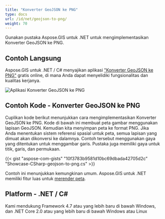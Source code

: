 ```yaml
---
title: "Konverter GeoJSON ke PNG"
type: docs
url: /id/net/geojson-to-png/
weight: 70
---
```


Gunakan pustaka Aspose.GIS untuk .NET untuk mengimplementasikan Konverter GeoJSON ke PNG.

## **Contoh Langsung**

Aspose.GIS untuk .NET / C# menyajikan aplikasi ["Konverter GeoJSON ke PNG"](https://products.aspose.app/gis/viewer/geojson-to-png) gratis online, di mana Anda dapat menyelidiki fungsionalitas dan kualitas kerjanya.

![Aplikasi Konverter GeoJSON ke PNG](viewer.png)

## **Contoh Kode - Konverter GeoJSON ke PNG**

Cuplikan kode berikut menunjukkan cara mengimplementasikan Konverter GeoJSON ke PNG. Kode di bawah ini membuat peta gambar menggunakan lapisan GeoJSON. Kemudian kita menyimpan peta ke format PNG. Jika Anda menentukan sistem referensi spasial untuk peta, semua lapisan yang dimuat akan dikonversi ke dalamnya.
Contoh tersebut menggunakan gaya yang ditentukan untuk menggambar garis. Pustaka juga memiliki gaya untuk titik, garis, dan permukaan.

{{< gist "aspose-com-gists" "10f3783b9581d10bc69dbada42705d2c" "Showcase-CSharp-geojson-to-png.cs" >}}

Contoh ini menunjukkan kemungkinan umum. Aspose.GIS untuk .NET memiliki fitur luas untuk [merender peta](https://docs.aspose.com/gis/net/map-rendering/).

## **Platform - .NET / C#**

Kami mendukung Framework 4.7 atau yang lebih baru di bawah Windows, dan .NET Core 2.0 atau yang lebih baru di bawah Windows atau Linux
